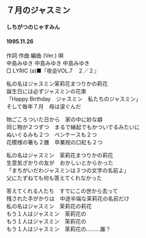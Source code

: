 ## ７月のジャスミン
#### しちがつのじゃすみん
#### 1995.11.26


作詞  作曲  編曲 (Ver.)   唄   
中島みゆき   中島みゆき       中島みゆき   
□ LYRIC (a)■『夜会VOL.7　２／２』   
   
私の名はジャスミン茉莉花まつりかの莉花   
誕生日には必ずジャスミンの花束   
「Happy Birthday　ジャスミン　私たちのジャスミン」   
そして毎年７月　母は涙ぐんだ   
   
物ごころついた日から　家の中に妙な癖   
同じ物が２つずつ　まるで縁起でもかついでるみたいに   
ぬいぐるみも２つ　ペンケースも２つ   
花模様の箸も２膳　卒業祝の口紅も２つ   
   
私の名はジャスミン　茉莉花まつりかの莉花   
生意気ざかりの友が　おかしいとからかった   
「まちがいだわジャスミンは３つの文字の名前よ」   
父にたずねても何も答えてくれなかった   
   
答えてくれる人たち　すでにこの世から去って   
残された手がかりは　中途半端な茉莉花の名前だけ   
私の名はジャスミン　茉莉花の莉花   
もう１人はジャスミン　茉莉花の   
もう１人はジャスミン　茉莉花の   
もう１人はジャスミン　茉莉花の………誰？   